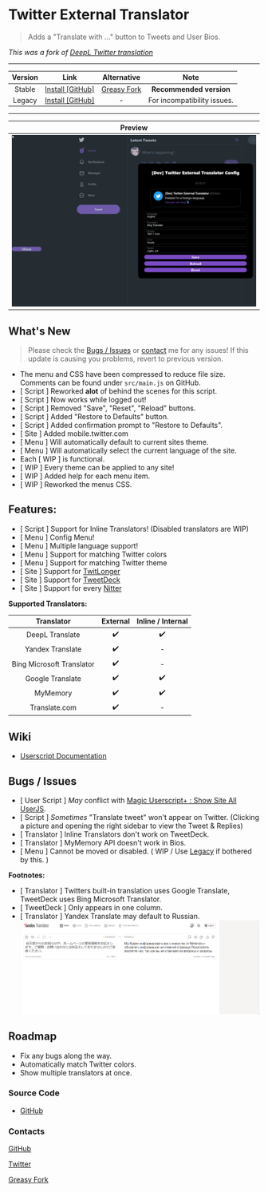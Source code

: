 # Twitter External Translator

> Adds a "Translate with ..." button to Tweets and User Bios.

*This was a fork of [DeepL Twitter translation](https://greasyfork.org/scripts/411976)*

***

| Version | Link | Alternative | Note |
|:----------:|:----------:|:----------:|:----------:|
Stable | [Install [GitHub]](https://github.com/magicoflolis/userscriptrepo/raw/master/ExternalTranslator/dist/twittertranslator.user.js) | [Greasy Fork](https://greasyfork.org/scripts/421643) | **Recommended version**
Legacy | [Install [GitHub]](https://github.com/magicoflolis/userscriptrepo/raw/master/ExternalTranslator/dist/twittertranslatorlegacy.user.js) | - | For incompatibility issues.

***

| Preview |
|:----------:|
![Menu Preview](https://raw.githubusercontent.com/magicoflolis/userscriptrepo/master/assets/ExternalTranslator.gif)|

## What's New

> Please check the [Bugs / Issues](#bugs--issues) or [contact](#contacts) me for any issues! If this update is causing you problems, revert to previous version.

* The menu and CSS have been compressed to reduce file size. Comments can be found under `src/main.js` on GitHub.
* [ Script ] Reworked **alot** of behind the scenes for this script.
* [ Script ] Now works while logged out!
* [ Script ] Removed "Save", "Reset", "Reload" buttons.
* [ Script ] Added "Restore to Defaults" button.
* [ Script ] Added confirmation prompt to "Restore to Defaults".
* [ Site ] Added mobile.twitter.com
* [ Menu ] Will automatically default to current sites theme.
* [ Menu ] Will automatically select the current language of the site.
* Each [ WIP ] is functional.
* [ WIP ] Every theme can be applied to any site!
* [ WIP ] Added help for each menu item.
* [ WIP ] Reworked the menus CSS.

## **Features:**

* [ Script ] Support for Inline Translators! (Disabled translators are WIP)
* [ Menu ] Config Menu!
* [ Menu ] Multiple language support!
* [ Menu ] Support for matching Twitter colors
* [ Menu ] Support for matching Twitter theme
* [ Site ] Support for [TwitLonger](https://www.twitlonger.com)
* [ Site ] Support for [TweetDeck](https://tweetdeck.twitter.com)
* [ Site ] Support for every [Nitter](https://github.com/zedeus/nitter/wiki/Instances#official-instances)

**Supported Translators:**

 Translator | External | Inline / Internal
:-----------:|:---------:|:---------:
DeepL Translate | ✔️ | ✔️ |
Yandex Translate | ✔️ | - |
Bing Microsoft Translator| ✔️ | - |
Google Translate | ✔️ | ✔️ |
MyMemory | ✔️ | ✔️ |
Translate.com | ✔️ | - |

## Wiki

* [Userscript Documentation](https://github.com/magicoflolis/userscriptrepo/wiki)

## Bugs / Issues

* [ User Script ] *May* conflict with [Magic Userscript+ : Show Site All UserJS](https://greasyfork.org/scripts/421603).
* [ Script ] *Sometimes* "Translate tweet" won't appear on Twitter. (Clicking a picture and opening the right sidebar to view the Tweet & Replies)
* [ Translator ] Inline Translators don't work on TweetDeck.
* [ Translator ] MyMemory API doesn't work in Bios.
* [ Menu ] Cannot be moved or disabled. ( WIP / Use [Legacy](https://github.com/magicoflolis/userscriptrepo/raw/master/ExternalTranslator/dist/twittertranslatorlegacy.user.js) if bothered by this. )

**Footnotes:**

* [ Translator ] Twitters built-in translation uses Google Translate, TweetDeck uses Bing Microsoft Translator.
* [ TweetDeck ] Only appears in one column.
* [ Translator ] Yandex Translate may default to Russian.
![YandexHelp](https://raw.githubusercontent.com/magicoflolis/userscriptrepo/master/assets/ExternalTranslator4.gif)

## Roadmap

* Fix any bugs along the way.
* Automatically match Twitter colors.
* Show multiple translators at once.

### Source Code

* [GitHub](https://github.com/magicoflolis/userscriptrepo/tree/master/ExternalTranslator)

### Contacts

[GitHub](https://github.com/magicoflolis)

[Twitter](https://twitter.com/for_lollipops)

[Greasy Fork](https://greasyfork.org/users/166061)
